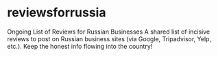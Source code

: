 # reviewsforrussia
Ongoing List of Reviews for Russian Businesses
A shared list of incisive reviews to post on Russian business sites (via Google, Tripadvisor, Yelp, etc.). Keep the honest info flowing into the country!
